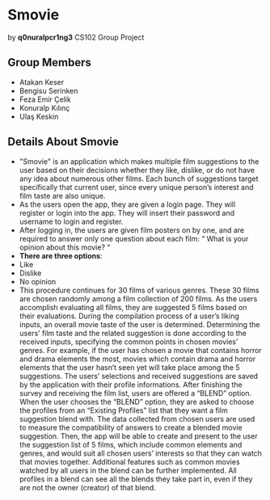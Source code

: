 # **Smovie**
by **q0nuralpcr1ng3**
CS102 Group Project

## **Group Members**
- Atakan Keser
- Bengisu Serinken
- Feza Emir Çelik
- Konuralp Kılınç
- Ulaş Keskin

## **Details About Smovie**
- "Smovie" is an application which makes multiple film suggestions to the user based on their decisions whether they like, dislike, or do not have any idea about numerous other films. Each bunch of suggestions target specifically that current user, since every unique person’s interest and film taste are also unique.
- As the users open the app, they are given a login page. They will register or login into the app. They will insert their password and username to login and register.
- After logging in, the users are given film posters on by one, and are required to answer only one question about each film: “ What is your opinion about this movie? “
- **There are three options**:
- Like
- Dislike
- No opinion
- 	This procedure continues for 30 films of various genres. These 30 films are chosen randomly among a film collection of 200 films. 
	As the users accomplish evaluating all films, they are suggested 5 films based on their evaluations. 
	During the compilation process of a user’s liking inputs, an overall movie taste of the user is determined. 
	Determining the users’ film taste and the related  suggestion is done according to the received inputs, specifying the common points in chosen 		movies’ genres. 
	For example, if the user has chosen a movie that contains horror and drama elements the most, movies which contain drama and horror elements that the user hasn’t seen yet will take place among the 5 suggestions. 
	The users’ selections and received suggestions are saved by the application with their profile informations. After finishing the survey and receiving the film list, users are offered a “BLEND” option. 
	When the user chooses the “BLEND” option, they are asked to choose the profiles from an “Existing Profiles” list that they want a film suggestion blend with.
	The data collected from chosen users are used to measure the compatibility of answers to create a blended movie suggestion.
	Then, the app will be able to create and present to the user the suggestion list of 5 films, which include common elements and genres, and would suit all chosen users’ interests so that they can watch that movies together. 
	Additional features such as common movies watched by all users in the blend can be further implemented.
All profiles in a blend can see all the blends they take part in, even if they are not the owner (creator) of that blend. 
